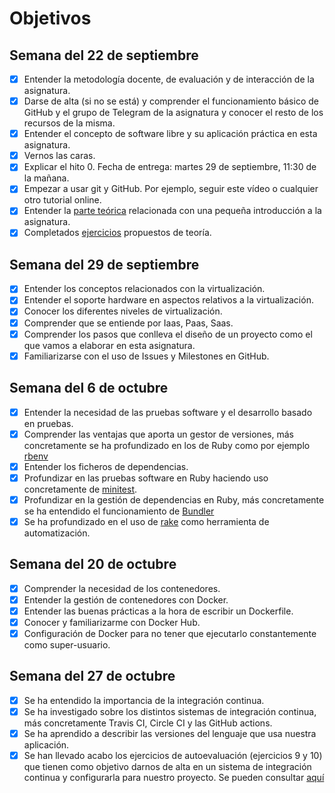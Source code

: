 # Objetivos

## Semana del 22 de septiembre
 
- [X] Entender la metodología docente, de evaluación y de interacción de la asignatura.
- [X] Darse de alta (si no se está) y comprender el funcionamiento básico de GitHub y el grupo de Telegram de la asignatura y conocer el resto de los recursos de la misma.
- [X] Entender el concepto de software libre y su aplicación práctica en esta asignatura.
- [X] Vernos las caras.
- [X] Explicar el hito 0. Fecha de entrega: martes 29 de septiembre, 11:30 de la mañana.
- [X] Empezar a usar git y GitHub. Por ejemplo, seguir este vídeo o cualquier otro tutorial online.
- [X] Entender la [parte teórica](https://jj.github.io/IV/documentos/temas/Intro_concepto_y_soporte_fisico) relacionada con una pequeña introducción a la asignatura.
- [X] Completados [ejercicios](https://github.com/antoniocuadros/ejercicios-apuntes-IV/blob/master/Ejercicios/Tema%201%20Introduccion/Ejercicios/Ejercicios_tema_1.md) propuestos de teoría.

## Semana del 29 de septiembre
 
- [X] Entender los conceptos relacionados con la virtualización.
- [X] Entender el soporte hardware en aspectos relativos a la virtualización.
- [X] Conocer los diferentes niveles de virtualización.
- [X] Comprender que se entiende por Iaas, Paas, Saas.
- [X] Comprender los pasos que conlleva el diseño de un proyecto como el que vamos a elaborar en esta asignatura.
- [X] Familiarizarse con el uso de Issues y Milestones en GitHub.

## Semana del 6 de octubre
- [X] Entender la necesidad de las pruebas software y el desarrollo basado en pruebas.
- [X] Comprender las ventajas que aporta un gestor de versiones, más concretamente se ha profundizado en los de Ruby como por ejemplo [rbenv](https://github.com/rbenv/rbenv)
- [X] Entender los ficheros de dependencias.
- [X] Profundizar en las pruebas software en Ruby haciendo uso concretamente de [minitest](https://github.com/seattlerb/minitest).
- [X] Profundizar en la gestión de dependencias en Ruby, más concretamente se ha entendido el funcionamiento de [Bundler](https://bundler.io/)
- [X] Se ha profundizado en el uso de [rake](https://rubygems.org/gems/rake/versions/11.2.2?locale=es) como herramienta de automatización.

## Semana del 20 de octubre
- [X] Comprender la necesidad de los contenedores.
- [X] Entender la gestión de contenedores con Docker.
- [X] Entender las buenas prácticas a la hora de escribir un Dockerfile.
- [X] Conocer y familiarizarme con Docker Hub.
- [X] Configuración de Docker para no tener que ejecutarlo constantemente como super-usuario.

## Semana del 27 de octubre
- [X] Se ha entendido la importancia de la integración continua.
- [X] Se ha investigado sobre los distintos sistemas de integración continua, más concretamente Travis CI, Circle CI y las GitHub actions.
- [X] Se ha aprendido a describir las versiones del lenguaje que usa nuestra aplicación.
- [X] Se han llevado acabo los ejercicios de autoevaluación (ejercicios 9 y 10) que tienen como objetivo darnos de alta en un sistema de integración continua y configurarla para nuestro proyecto. Se pueden consultar [aquí](https://github.com/antoniocuadros/ejercicios-apuntes-IV/blob/master/Ejercicios/Tema_Integracion_Continua/ejercicios.md)